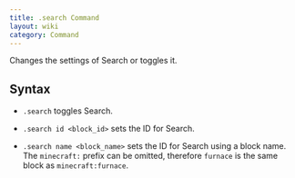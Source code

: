 ```yaml
---
title: .search Command
layout: wiki
category: Command
---
```

Changes the settings of Search or toggles it.

## Syntax
- `.search` toggles Search.

- `.search id <block_id>` sets the ID for Search.

- `.search name <block_name>` sets the ID for Search using a block name. The `minecraft:` prefix can be omitted, therefore `furnace` is the same block as `minecraft:furnace`.
